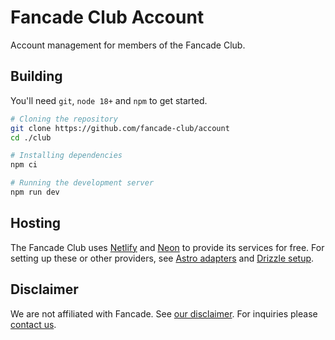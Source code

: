 # Fancade Club Account

Account management for members of the Fancade Club.

## Building

You'll need `git`, `node 18+` and `npm` to get started.

```sh
# Cloning the repository
git clone https://github.com/fancade-club/account
cd ./club

# Installing dependencies
npm ci

# Running the development server
npm run dev
```

## Hosting

The Fancade Club uses [Netlify](https://netlify.com) and [Neon](https://neon.tech) to provide its services for free. For setting up these or other providers, see [Astro adapters](https://docs.astro.build/en/guides/server-side-rendering/) and [Drizzle setup](https://orm.drizzle.team/docs/get-started).

## Disclaimer

We are not affiliated with Fancade. See [our disclaimer](https://fancade.club/disclaimer). For inquiries please [contact us](https://fancade.club/contact).
